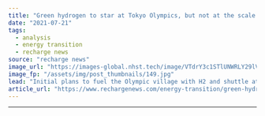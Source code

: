 ```yaml
---
title: "Green hydrogen to star at Tokyo Olympics, but not at the scale originally envisaged"
date: "2021-07-21"
tags: 
  - analysis
  - energy transition
  - recharge news
source: "recharge news"
image_url: "https://images-global.nhst.tech/image/VTdrY3c1STlUNWRLY29lVGFTbkg5NmNGQUNmNUhMNEVkQ0EyOVFRSmFGWT0=/nhst/binary/c5c68481603bc51719acf4f09ebd5f55"
image_fp: "/assets/img/post_thumbnails/149.jpg"
lead: "Initial plans to fuel the Olympic village with H2 and shuttle athletes to venues on 100 fuel-cell buses have been quietly dropped"
article_url: "https://www.rechargenews.com/energy-transition/green-hydrogen-to-star-at-tokyo-olympics-but-not-at-the-scale-originally-envisaged/2-1-1043094"
---
```


---
